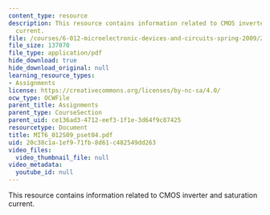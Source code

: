 ```yaml
---
content_type: resource
description: This resource contains information related to CMOS inverter and saturation
  current.
file: /courses/6-012-microelectronic-devices-and-circuits-spring-2009/20c38c1a1ef971fb8d61c482549dd263_MIT6_012S09_pset04.pdf
file_size: 137070
file_type: application/pdf
hide_download: true
hide_download_original: null
learning_resource_types:
- Assignments
license: https://creativecommons.org/licenses/by-nc-sa/4.0/
ocw_type: OCWFile
parent_title: Assignments
parent_type: CourseSection
parent_uid: ce136ad3-4712-eef3-1f1e-3d64f9c87425
resourcetype: Document
title: MIT6_012S09_pset04.pdf
uid: 20c38c1a-1ef9-71fb-8d61-c482549dd263
video_files:
  video_thumbnail_file: null
video_metadata:
  youtube_id: null
---
```

This resource contains information related to CMOS inverter and saturation current.